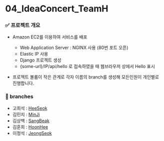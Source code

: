 # 04_IdeaConcert_TeamH

### ✅ 프로젝트 개요
  - Amazon EC2를 이용하여 서비스를 배포
    - Web Application Server : NGINX 사용 (80번 포트 오픈)
    - Elastic IP 사용
    - Django 프로젝트 생성
    - {some-url}/IP/api/hello 로 접속하였을 때 웹브라우저 상에서 Hello 표시

  - 프로젝트 볼륨이 작은 관계로 각자 이름의 branch를 생성해 모든인원이 개인별로 진행합니다.

### 📁 branches
  - 고희석 : [HeeSeok](https://github.com/pre-onboarding-3rd-team-H/04_IdeaConcert_TeamH/tree/HeeSeok)
  - 김민지 : [MinJi](https://github.com/pre-onboarding-3rd-team-H/04_IdeaConcert_TeamH/tree/MinJi)
  - 김상백 : [SangBeak](https://github.com/pre-onboarding-3rd-team-H/04_IdeaConcert_TeamH/tree/SangBaek)
  - 김훈희 : [HoonHee](https://github.com/pre-onboarding-3rd-team-H/04_IdeaConcert_TeamH/tree/HoonHee)
  - 이정석 : [JeongSeok](https://github.com/pre-onboarding-3rd-team-H/04_IdeaConcert_TeamH/tree/JeongSeok)
